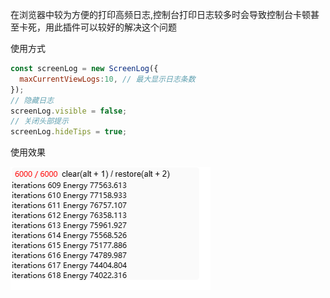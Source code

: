 在浏览器中较为方便的打印高频日志,控制台打印日志较多时会导致控制台卡顿甚至卡死，用此插件可以较好的解决这个问题

使用方式
```js
const screenLog = new ScreenLog({
  maxCurrentViewLogs:10, // 最大显示日志条数
});
// 隐藏日志
screenLog.visible = false;
// 关闭头部提示
screenLog.hideTips = true;
```

使用效果

![效果](./thumbnail.png)